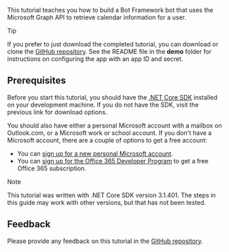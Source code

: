 <!-- markdownlint-disable MD002 MD041 -->

This tutorial teaches you how to build a Bot Framework bot that uses the Microsoft Graph API to retrieve calendar information for a user.

> [!TIP]
> If you prefer to just download the completed tutorial, you can download or clone the [GitHub repository](https://github.com/microsoftgraph/msgraph-training-botframework). See the README file in the **demo** folder for instructions on configuring the app with an app ID and secret.

## Prerequisites

Before you start this tutorial, you should have the [.NET Core SDK](https://dotnet.microsoft.com/download) installed on your development machine. If you do not have the SDK, visit the previous link for download options.

You should also have either a personal Microsoft account with a mailbox on Outlook.com, or a Microsoft work or school account. If you don't have a Microsoft account, there are a couple of options to get a free account:

- You can [sign up for a new personal Microsoft account](https://signup.live.com/signup?wa=wsignin1.0&rpsnv=12&ct=1454618383&rver=6.4.6456.0&wp=MBI_SSL_SHARED&wreply=https://mail.live.com/default.aspx&id=64855&cbcxt=mai&bk=1454618383&uiflavor=web&uaid=b213a65b4fdc484382b6622b3ecaa547&mkt=E-US&lc=1033&lic=1).
- You can [sign up for the Office 365 Developer Program](https://developer.microsoft.com/office/dev-program) to get a free Office 365 subscription.

> [!NOTE]
> This tutorial was written with .NET Core SDK version 3.1.401. The steps in this guide may work with other versions, but that has not been tested.

## Feedback

Please provide any feedback on this tutorial in the [GitHub repository](https://github.com/microsoftgraph/msgraph-training-botframework).
